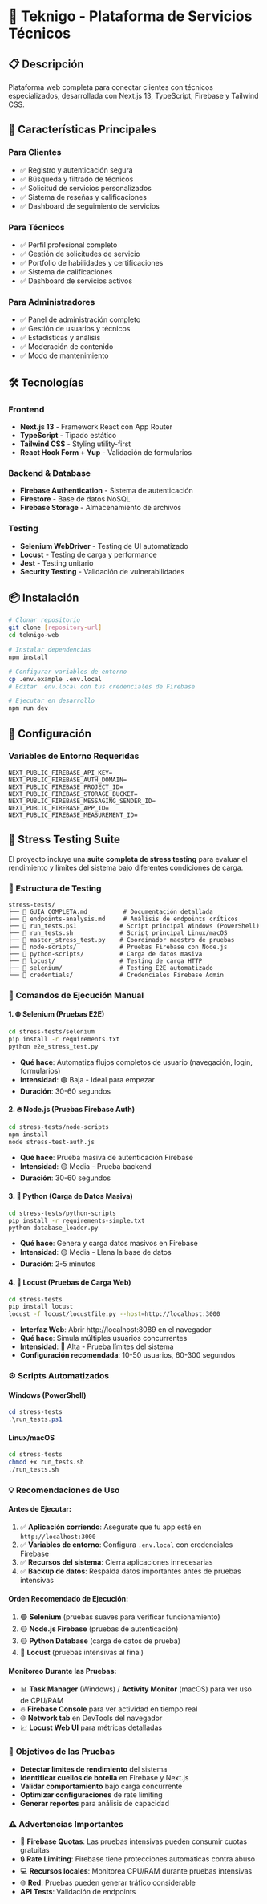 # 🔧 Teknigo - Plataforma de Servicios Técnicos

## 📋 Descripción
Plataforma web completa para conectar clientes con técnicos especializados, desarrollada con Next.js 13, TypeScript, Firebase y Tailwind CSS.

## 🚀 Características Principales

### Para Clientes
- ✅ Registro y autenticación segura
- ✅ Búsqueda y filtrado de técnicos
- ✅ Solicitud de servicios personalizados
- ✅ Sistema de reseñas y calificaciones
- ✅ Dashboard de seguimiento de servicios

### Para Técnicos  
- ✅ Perfil profesional completo
- ✅ Gestión de solicitudes de servicio
- ✅ Portfolio de habilidades y certificaciones
- ✅ Sistema de calificaciones
- ✅ Dashboard de servicios activos

### Para Administradores
- ✅ Panel de administración completo
- ✅ Gestión de usuarios y técnicos
- ✅ Estadísticas y análisis
- ✅ Moderación de contenido
- ✅ Modo de mantenimiento

## 🛠️ Tecnologías

### Frontend
- **Next.js 13** - Framework React con App Router
- **TypeScript** - Tipado estático
- **Tailwind CSS** - Styling utility-first
- **React Hook Form + Yup** - Validación de formularios

### Backend & Database
- **Firebase Authentication** - Sistema de autenticación
- **Firestore** - Base de datos NoSQL
- **Firebase Storage** - Almacenamiento de archivos

### Testing
- **Selenium WebDriver** - Testing de UI automatizado
- **Locust** - Testing de carga y performance
- **Jest** - Testing unitario
- **Security Testing** - Validación de vulnerabilidades

## 📦 Instalación

```bash
# Clonar repositorio
git clone [repository-url]
cd teknigo-web

# Instalar dependencias
npm install

# Configurar variables de entorno
cp .env.example .env.local
# Editar .env.local con tus credenciales de Firebase

# Ejecutar en desarrollo
npm run dev
```

## 🔧 Configuración

### Variables de Entorno Requeridas
```env
NEXT_PUBLIC_FIREBASE_API_KEY=
NEXT_PUBLIC_FIREBASE_AUTH_DOMAIN=
NEXT_PUBLIC_FIREBASE_PROJECT_ID=
NEXT_PUBLIC_FIREBASE_STORAGE_BUCKET=
NEXT_PUBLIC_FIREBASE_MESSAGING_SENDER_ID=
NEXT_PUBLIC_FIREBASE_APP_ID=
NEXT_PUBLIC_FIREBASE_MEASUREMENT_ID=
```

## 🧪 Stress Testing Suite

El proyecto incluye una **suite completa de stress testing** para evaluar el rendimiento y límites del sistema bajo diferentes condiciones de carga.

### 📁 Estructura de Testing
```
stress-tests/
├── 📄 GUIA_COMPLETA.md          # Documentación detallada
├── 📄 endpoints-analysis.md     # Análisis de endpoints críticos
├── 🔧 run_tests.ps1            # Script principal Windows (PowerShell)
├── 🔧 run_tests.sh             # Script principal Linux/macOS
├── 🐍 master_stress_test.py    # Coordinador maestro de pruebas
├── 📁 node-scripts/            # Pruebas Firebase con Node.js
├── 📁 python-scripts/          # Carga de datos masiva
├── 📁 locust/                  # Testing de carga HTTP
├── 📁 selenium/                # Testing E2E automatizado
└── 📁 credentials/             # Credenciales Firebase Admin
```

### 🚀 Comandos de Ejecución Manual

#### 1. 🌐 **Selenium (Pruebas E2E)**
```bash
cd stress-tests/selenium
pip install -r requirements.txt
python e2e_stress_test.py
```
- **Qué hace**: Automatiza flujos completos de usuario (navegación, login, formularios)
- **Intensidad**: 🟢 Baja - Ideal para empezar
- **Duración**: 30-60 segundos

#### 2. 🔥 **Node.js (Pruebas Firebase Auth)**
```bash
cd stress-tests/node-scripts
npm install
node stress-test-auth.js
```
- **Qué hace**: Prueba masiva de autenticación Firebase
- **Intensidad**: 🟡 Media - Prueba backend
- **Duración**: 30-60 segundos

#### 3. 🐍 **Python (Carga de Datos Masiva)**
```bash
cd stress-tests/python-scripts
pip install -r requirements-simple.txt
python database_loader.py
```
- **Qué hace**: Genera y carga datos masivos en Firebase
- **Intensidad**: 🟡 Media - Llena la base de datos
- **Duración**: 2-5 minutos

#### 4. 🦗 **Locust (Pruebas de Carga Web)**
```bash
cd stress-tests
pip install locust
locust -f locust/locustfile.py --host=http://localhost:3000
```
- **Interfaz Web**: Abrir http://localhost:8089 en el navegador
- **Qué hace**: Simula múltiples usuarios concurrentes
- **Intensidad**: 🔴 Alta - Prueba límites del sistema
- **Configuración recomendada**: 10-50 usuarios, 60-300 segundos

### ⚙️ Scripts Automatizados

#### **Windows (PowerShell)**
```powershell
cd stress-tests
.\run_tests.ps1
```

#### **Linux/macOS**
```bash
cd stress-tests
chmod +x run_tests.sh
./run_tests.sh
```

### 💡 **Recomendaciones de Uso**

#### **Antes de Ejecutar:**
1. ✅ **Aplicación corriendo**: Asegúrate que tu app esté en `http://localhost:3000`
2. ✅ **Variables de entorno**: Configura `.env.local` con credenciales Firebase
3. ✅ **Recursos del sistema**: Cierra aplicaciones innecesarias
4. ✅ **Backup de datos**: Respalda datos importantes antes de pruebas intensivas

#### **Orden Recomendado de Ejecución:**
1. 🟢 **Selenium** (pruebas suaves para verificar funcionamiento)
2. 🟡 **Node.js Firebase** (pruebas de autenticación)
3. 🟡 **Python Database** (carga de datos de prueba)
4. 🔴 **Locust** (pruebas intensivas al final)

#### **Monitoreo Durante las Pruebas:**
- 📊 **Task Manager** (Windows) / **Activity Monitor** (macOS) para ver uso de CPU/RAM
- 🔥 **Firebase Console** para ver actividad en tiempo real
- 🌐 **Network tab** en DevTools del navegador
- 📈 **Locust Web UI** para métricas detalladas

### 🎯 **Objetivos de las Pruebas**

- **Detectar límites de rendimiento** del sistema
- **Identificar cuellos de botella** en Firebase y Next.js
- **Validar comportamiento** bajo carga concurrente
- **Optimizar configuraciones** de rate limiting
- **Generar reportes** para análisis de capacidad

### ⚠️ **Advertencias Importantes**

- 🚨 **Firebase Quotas**: Las pruebas intensivas pueden consumir cuotas gratuitas
- 🔒 **Rate Limiting**: Firebase tiene protecciones automáticas contra abuso
- 💻 **Recursos locales**: Monitorea CPU/RAM durante pruebas intensivas
- 🌐 **Red**: Pruebas pueden generar tráfico considerable
- **API Tests**: Validación de endpoints
